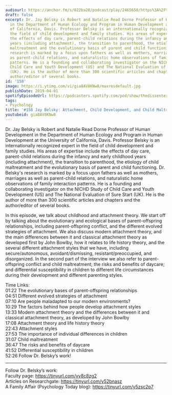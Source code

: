 ```yaml
---
audiourl: https://anchor.fm/s/822ba20/podcast/play/2465650/https%3A%2F%2Fd3ctxlq1ktw2nl.cloudfront.net%2Fproduction%2F2019-1-23%2F10379972-44100-2-95714a4378097.m4a
draft: false
excerpt: Dr. Jay Belsky is Robert and Natalie Read Dorne Professor of Human Development
  in the Department of Human Ecology and Program in Human Development at the University
  of California, Davis. Professor Belsky is an internationally recognized expert in
  the field of child development and family studies. His areas of expertise include
  the effects of day care, parent-child relations during the infancy and early childhood
  years (including attachment), the transition to parenthood, the etiology of child
  maltreatment and the evolutionary basis of parent and child functioning. Dr. Belsky's
  research is marked by a focus upon fathers as well as mothers, marriages as well
  as parent-child relations, and naturalistic home observations of family interaction
  patterns. He is a founding and collaborating investigator on the NICHD Study of
  Child Care and Youth Development (US) and The National Evaluation of Sure Start
  (UK). He is the author of more than 300 scientific articles and chapters and the
  author/editor of several books.
id: '158'
image: https://i.ytimg.com/vi/gia8AV8KNw8/maxresdefault.jpg
publishDate: 2019-04-01
spotifyEpisodeUrl: https://podcasters.spotify.com/pod/show/thedissenter/episodes/158-Jay-Belsky-Attachment--Child-Development--And-Child-Maltreatment-e39odi
tags:
- Psychology
title: '#158 Jay Belsky: Attachment, Child Development, and Child Maltreatment'
youtubeid: gia8AV8KNw8
---
```

<div class="timelinks">

Dr. Jay Belsky is Robert and Natalie Read Dorne Professor of Human Development in the Department of Human Ecology and Program in Human Development at the University of California, Davis. Professor Belsky is an internationally recognized expert in the field of child development and family studies. His areas of expertise include the effects of day care, parent-child relations during the infancy and early childhood years (including attachment), the transition to parenthood, the etiology of child maltreatment and the evolutionary basis of parent and child functioning. Dr. Belsky's research is marked by a focus upon fathers as well as mothers, marriages as well as parent-child relations, and naturalistic home observations of family interaction patterns. He is a founding and collaborating investigator on the NICHD Study of Child Care and Youth Development (US) and The National Evaluation of Sure Start (UK). He is the author of more than 300 scientific articles and chapters and the author/editor of several books.

In this episode, we talk about childhood and attachment theory. We start off by talking about the evolutionary and ecological bases of parent-offspring relationships, including parent-offspring conflict, and the different evolved strategies of attachment. We also discuss modern attachment theory, and the main differences between it and classical attachment theory as developed first by John Bowlby, how it relates to life history theory, and the several different attachment styles that we have, including secure/autonomous, avoidant/dismissing, resistant/preoccupied, and disorganized. In the second part of the interview we also refer to parent-offspring conflict and child maltreatment; the risks and benefits of daycare; and differential susceptibility in children to different life circumstances during their development and different parenting styles.

Time Links:  
<time>01:22</time> The evolutionary bases of parent-offspring relationships  
<time>04:51</time> Different evolved strategies of attachment                              
<time>07:10</time> Are people maladapted to our modern environments?     
<time>10:29</time> The factors behind how people develop attachment styles                 
<time>13:33</time> Modern attachment theory and the differences between it and classical attachment theory, as developed by John Bowlby              
<time>17:08</time> Attachment theory and life history theory                   
<time>22:43</time> Attachment styles             
<time>27:53</time> The importance of individual differences in children     
<time>31:07</time> Child maltreatment    
<time>36:47</time> The risks and benefits of daycare  
<time>41:52</time> Differential susceptibility in children  
<time>52:26</time> Follow Dr. Belsky’s work!      

---

Follow Dr. Belsky’s work:  
Faculty page: https://tinyurl.com/yy8c8zg2  
Articles on Researchgate: https://tinyurl.com/y52bnasz  
A Family Affair (Psychology Today blog): https://tinyurl.com/y5zsc2p7
</div>

